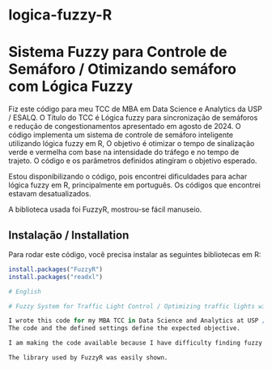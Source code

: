 # logica-fuzzy-R

# Sistema Fuzzy para Controle de Semáforo / Otimizando semáforo com Lógica Fuzzy 

Fiz este código para meu TCC de MBA em Data Science e Analytics da USP / ESALQ. O Título do TCC é Lógica fuzzy para sincronização de semáforos e redução de congestionamentos apresentado em agosto de 2024.  O código implementa um sistema de controle de semáforo inteligente utilizando lógica fuzzy em R, O objetivo é otimizar o tempo de sinalização verde e vermelha com base na intensidade do tráfego e no tempo de trajeto. 
O código e os parâmetros definidos atingiram o objetivo esperado.

Estou disponibilizando o código, pois encontrei dificuldades para achar lógica fuzzy em R, principalmente em português. Os códigos que encontrei estavam desatualizados. 

A biblioteca usada foi FuzzyR, mostrou-se fácil manuseio.

## Instalação / Installation

Para rodar este código, você precisa instalar as seguintes bibliotecas em R:

```r
install.packages("FuzzyR")
install.packages("readxl")

# English

# Fuzzy System for Traffic Light Control / Optimizing traffic lights with Fuzzy Logic

I wrote this code for my MBA TCC in Data Science and Analytics at USP / ESALQ. The title of the TCC is Fuzzy logic for synchronizing traffic lights and reducing congestion, presented in August 2024. The code implements an intelligent traffic light control system using fuzzy logic in R. The goal is to improve the green and red signaling time based on traffic intensity and trajectory speed.
The code and the defined settings define the expected objective.

I am making the code available because I have difficulty finding fuzzy logic in R, especially in Portuguese. The codes I found were outdated.

The library used by FuzzyR was easily shown.


